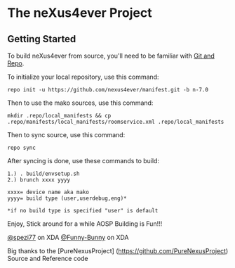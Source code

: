 The neXus4ever Project
=====================

Getting Started
---------------

To build neXus4ever from source, you'll need to be familiar with
[Git and Repo](http://source.android.com/download/using-repo).


To initialize your local repository, use this command:

	repo init -u https://github.com/nexus4ever/manifest.git -b n-7.0

Then to use the mako sources, use this command:

	mkdir .repo/local_manifests && cp .repo/manifests/local_manifests/roomservice.xml .repo/local_manifests

Then to sync source, use this command:

	repo sync

After syncing is done, use these commands to build:

    1.) . build/envsetup.sh
    2.) brunch xxxx yyyy
    
    xxxx= device name aka mako
    yyyy= build type (user,userdebug,eng)*

    *if no build type is specified "user" is default

Enjoy, Stick around for a while AOSP Building is Fun!!!

[@spezi77](http://forum.xda-developers.com/member.php?u=5091819) on XDA
[@Funny-Bunny](http://forum.xda-developers.com/member.php?u=5796730) on XDA


Big thanks to the [PureNexusProject] (https://github.com/PureNexusProject) Source and Reference code

